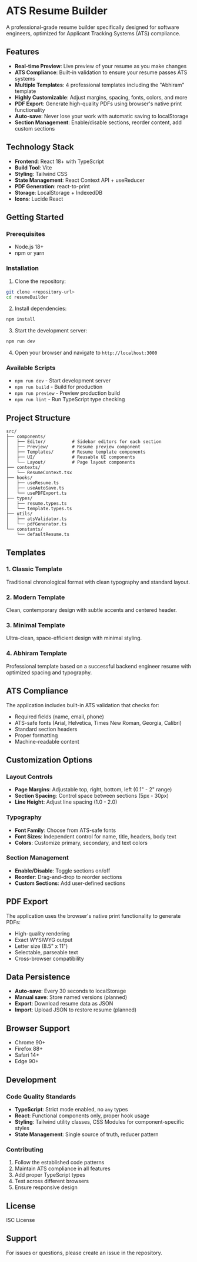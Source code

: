 # ATS Resume Builder

A professional-grade resume builder specifically designed for software engineers, optimized for Applicant Tracking Systems (ATS) compliance.

## Features

- **Real-time Preview**: Live preview of your resume as you make changes
- **ATS Compliance**: Built-in validation to ensure your resume passes ATS systems
- **Multiple Templates**: 4 professional templates including the "Abhiram" template
- **Highly Customizable**: Adjust margins, spacing, fonts, colors, and more
- **PDF Export**: Generate high-quality PDFs using browser's native print functionality
- **Auto-save**: Never lose your work with automatic saving to localStorage
- **Section Management**: Enable/disable sections, reorder content, add custom sections

## Technology Stack

- **Frontend**: React 18+ with TypeScript
- **Build Tool**: Vite
- **Styling**: Tailwind CSS
- **State Management**: React Context API + useReducer
- **PDF Generation**: react-to-print
- **Storage**: LocalStorage + IndexedDB
- **Icons**: Lucide React

## Getting Started

### Prerequisites

- Node.js 18+
- npm or yarn

### Installation

1. Clone the repository:

```bash
git clone <repository-url>
cd resumeBuilder
```

2. Install dependencies:

```bash
npm install
```

3. Start the development server:

```bash
npm run dev
```

4. Open your browser and navigate to `http://localhost:3000`

### Available Scripts

- `npm run dev` - Start development server
- `npm run build` - Build for production
- `npm run preview` - Preview production build
- `npm run lint` - Run TypeScript type checking

## Project Structure

```
src/
├── components/
│   ├── Editor/          # Sidebar editors for each section
│   ├── Preview/         # Resume preview component
│   ├── Templates/       # Resume template components
│   ├── UI/              # Reusable UI components
│   └── Layout/          # Page layout components
├── contexts/
│   └── ResumeContext.tsx
├── hooks/
│   ├── useResume.ts
│   ├── useAutoSave.ts
│   └── usePDFExport.ts
├── types/
│   ├── resume.types.ts
│   └── template.types.ts
├── utils/
│   ├── atsValidator.ts
│   └── pdfGenerator.ts
└── constants/
    └── defaultResume.ts
```

## Templates

### 1. Classic Template

Traditional chronological format with clean typography and standard layout.

### 2. Modern Template

Clean, contemporary design with subtle accents and centered header.

### 3. Minimal Template

Ultra-clean, space-efficient design with minimal styling.

### 4. Abhiram Template

Professional template based on a successful backend engineer resume with optimized spacing and typography.

## ATS Compliance

The application includes built-in ATS validation that checks for:

- Required fields (name, email, phone)
- ATS-safe fonts (Arial, Helvetica, Times New Roman, Georgia, Calibri)
- Standard section headers
- Proper formatting
- Machine-readable content

## Customization Options

### Layout Controls

- **Page Margins**: Adjustable top, right, bottom, left (0.1" - 2" range)
- **Section Spacing**: Control space between sections (5px - 30px)
- **Line Height**: Adjust line spacing (1.0 - 2.0)

### Typography

- **Font Family**: Choose from ATS-safe fonts
- **Font Sizes**: Independent control for name, title, headers, body text
- **Colors**: Customize primary, secondary, and text colors

### Section Management

- **Enable/Disable**: Toggle sections on/off
- **Reorder**: Drag-and-drop to reorder sections
- **Custom Sections**: Add user-defined sections

## PDF Export

The application uses the browser's native print functionality to generate PDFs:

- High-quality rendering
- Exact WYSIWYG output
- Letter size (8.5" x 11")
- Selectable, parseable text
- Cross-browser compatibility

## Data Persistence

- **Auto-save**: Every 30 seconds to localStorage
- **Manual save**: Store named versions (planned)
- **Export**: Download resume data as JSON
- **Import**: Upload JSON to restore resume (planned)

## Browser Support

- Chrome 90+
- Firefox 88+
- Safari 14+
- Edge 90+

## Development

### Code Quality Standards

- **TypeScript**: Strict mode enabled, no `any` types
- **React**: Functional components only, proper hook usage
- **Styling**: Tailwind utility classes, CSS Modules for component-specific styles
- **State Management**: Single source of truth, reducer pattern

### Contributing

1. Follow the established code patterns
2. Maintain ATS compliance in all features
3. Add proper TypeScript types
4. Test across different browsers
5. Ensure responsive design

## License

ISC License

## Support

For issues or questions, please create an issue in the repository.
